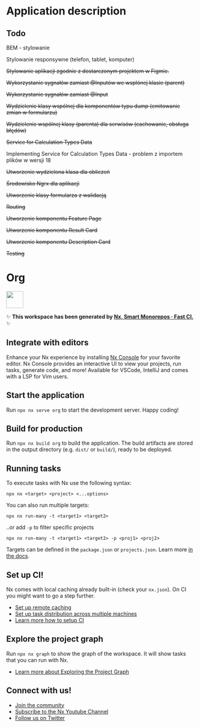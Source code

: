 # Application description

## Todo
BEM  - stylowanie

Stylowanie responsywne (telefon, tablet, komputer)

<s>Stylowanie aplikacji zgodnie z dostarczonym projektem w Figmie.</s>

<s>Wykorzystanie sygnałów zamiast @Inputów we wsplónej klasie (parent)</s>

<s>Wykorzystanie sygnałów zamiast @Input</s>

<s>Wydzielenie klasy wspólnej dla komponentów typu dump (emitowanie zmian w  formularzu)  </s>

<s>Wydzielenie wspólnej klasy (parenta) dla serwisów (cachowanie, obsługa błędów)</s>

<s>Service for Calculation Types Data</s>

Implementing Service for Calculation Types Data - problem z importem plików w wersji 18 

<s>Utworzenie wydzielona klasa dla obliczeń</s>

<s>Środowisko Ngrx dla aplikacji</s>

<s>Utworzenie klasy formularza z walidacją</s>

<s>Routing</s>

<s>Utworzenie komponentu Feature Page</s>

<s>Utworzenie komponentu Result Card</s>

<s>Utworzenie komponentu Description Card </s>

<s>Testing</s>
# Org

<a alt="Nx logo" href="https://nx.dev" target="_blank" rel="noreferrer"><img src="https://raw.githubusercontent.com/nrwl/nx/master/images/nx-logo.png" width="45"></a>

✨ **This workspace has been generated by [Nx, Smart Monorepos · Fast CI.](https://nx.dev)** ✨

## Integrate with editors

Enhance your Nx experience by installing [Nx Console](https://nx.dev/nx-console) for your favorite editor. Nx Console
provides an interactive UI to view your projects, run tasks, generate code, and more! Available for VSCode, IntelliJ and
comes with a LSP for Vim users.

## Start the application

Run `npx nx serve org` to start the development server. Happy coding!

## Build for production

Run `npx nx build org` to build the application. The build artifacts are stored in the output directory (e.g. `dist/` or `build/`), ready to be deployed.

## Running tasks

To execute tasks with Nx use the following syntax:

```
npx nx <target> <project> <...options>
```

You can also run multiple targets:

```
npx nx run-many -t <target1> <target2>
```

..or add `-p` to filter specific projects

```
npx nx run-many -t <target1> <target2> -p <proj1> <proj2>
```

Targets can be defined in the `package.json` or `projects.json`. Learn more [in the docs](https://nx.dev/features/run-tasks).

## Set up CI!

Nx comes with local caching already built-in (check your `nx.json`). On CI you might want to go a step further.

- [Set up remote caching](https://nx.dev/features/share-your-cache)
- [Set up task distribution across multiple machines](https://nx.dev/nx-cloud/features/distribute-task-execution)
- [Learn more how to setup CI](https://nx.dev/recipes/ci)

## Explore the project graph

Run `npx nx graph` to show the graph of the workspace.
It will show tasks that you can run with Nx.

- [Learn more about Exploring the Project Graph](https://nx.dev/core-features/explore-graph)

## Connect with us!

- [Join the community](https://nx.dev/community)
- [Subscribe to the Nx Youtube Channel](https://www.youtube.com/@nxdevtools)
- [Follow us on Twitter](https://twitter.com/nxdevtools)
